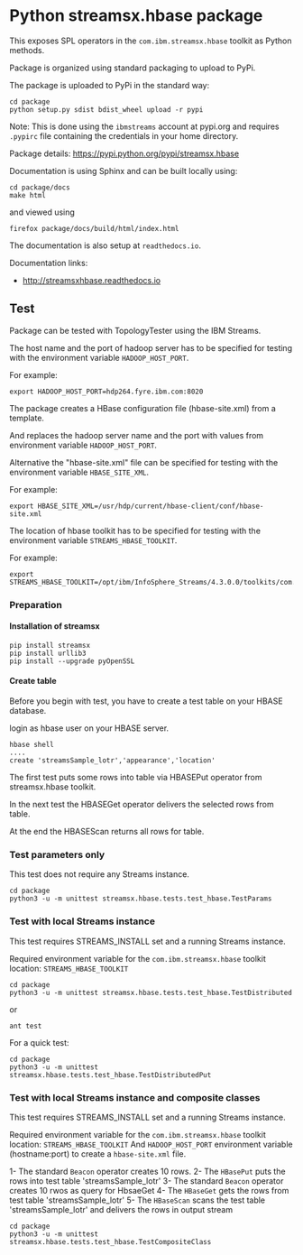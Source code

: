 # Python streamsx.hbase package

This exposes SPL operators in the `com.ibm.streamsx.hbase` toolkit as Python methods.

Package is organized using standard packaging to upload to PyPi.

The package is uploaded to PyPi in the standard way:
```
cd package
python setup.py sdist bdist_wheel upload -r pypi
```
Note: This is done using the `ibmstreams` account at pypi.org and requires `.pypirc` file containing the credentials in your home directory.

Package details: https://pypi.python.org/pypi/streamsx.hbase

Documentation is using Sphinx and can be built locally using:
```
cd package/docs
make html
```
and viewed using
```
firefox package/docs/build/html/index.html
```

The documentation is also setup at `readthedocs.io`.

Documentation links:
* http://streamsxhbase.readthedocs.io

## Test

Package can be tested with TopologyTester using the IBM Streams.

The host name and the port of hadoop server has to be specified for testing with the environment variable `HADOOP_HOST_PORT`.

For example:
```
export HADOOP_HOST_PORT=hdp264.fyre.ibm.com:8020
```
The package creates a HBase configuration file (hbase-site.xml) from a template.

And replaces the hadoop server name and the port with values from environment variable `HADOOP_HOST_PORT`.

Alternative the "hbase-site.xml" file can be specified for testing with the environment variable `HBASE_SITE_XML`.

For example:
```
export HBASE_SITE_XML=/usr/hdp/current/hbase-client/conf/hbase-site.xml
```

The location of hbase toolkit has to be specified for testing with the environment variable `STREAMS_HBASE_TOOLKIT`.

For example:
```
export STREAMS_HBASE_TOOLKIT=/opt/ibm/InfoSphere_Streams/4.3.0.0/toolkits/com.ibm.streamsx.hbase
```

### Preparation


#### Installation of streamsx

```
pip install streamsx
pip install urllib3
pip install --upgrade pyOpenSSL
```

#### Create table

Before you begin with test, you have to create a test table on your HBASE database.

login as hbase user on your HBASE server.

```
hbase shell
....
create 'streamsSample_lotr','appearance','location'
```

The first test puts some rows into table via HBASEPut operator from streamsx.hbase toolkit.

In the next test the HBASEGet operator delivers the selected rows from table.

At the end the HBASEScan returns all rows for table.


### Test parameters only

This test does not require any Streams instance.

```
cd package
python3 -u -m unittest streamsx.hbase.tests.test_hbase.TestParams

```

### Test with local Streams instance

This test requires STREAMS_INSTALL set and a running Streams instance.

Required environment variable for the `com.ibm.streamsx.hbase` toolkit  location: `STREAMS_HBASE_TOOLKIT`

```
cd package
python3 -u -m unittest streamsx.hbase.tests.test_hbase.TestDistributed
```

or 

    ant test

For a quick test:

```
cd package
python3 -u -m unittest streamsx.hbase.tests.test_hbase.TestDistributedPut
```
### Test with local Streams instance and composite classes 
This test requires STREAMS_INSTALL set and a running Streams instance.

Required environment variable for the `com.ibm.streamsx.hbase` toolkit  location: `STREAMS_HBASE_TOOLKIT`
And `HADOOP_HOST_PORT` environment variable (hostname:port) to create a `hbase-site.xml` file.

1- The standard `Beacon` operator creates 10 rows.
2- The `HBasePut` puts the rows into test table 'streamsSample_lotr'
3- The standard `Beacon` operator creates 10 rwos as query for HbsaeGet
4- The `HBaseGet` gets the rows from test table 'streamsSample_lotr'
5- The `HBaseScan` scans the test table 'streamsSample_lotr' and delivers the rows in output stream


```
cd package
python3 -u -m unittest streamsx.hbase.tests.test_hbase.TestCompositeClass
```